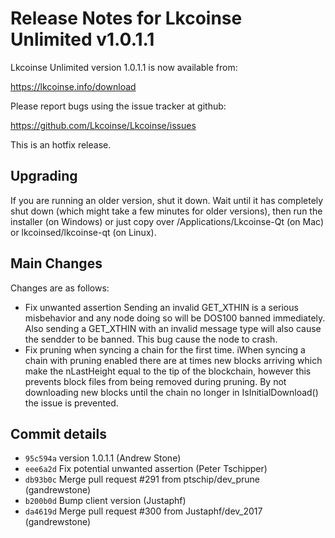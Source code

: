 Release Notes for Lkcoinse Unlimited v1.0.1.1
==========================================

Lkcoinse Unlimited version 1.0.1.1 is now available from:

  <https://lkcoinse.info/download>

Please report bugs using the issue tracker at github:

  <https://github.com/Lkcoinse/Lkcoinse/issues>

This is an hotfix release.

Upgrading
---------

If you are running an older version, shut it down. Wait until it has completely
shut down (which might take a few minutes for older versions), then run the
installer (on Windows) or just copy over /Applications/Lkcoinse-Qt (on Mac) or
lkcoinsed/lkcoinse-qt (on Linux).

Main Changes
------------

Changes are as follows:

- Fix unwanted assertion Sending an invalid GET_XTHIN is a serious misbehavior and any node doing so will be DOS100 banned immediately.  Also sending a GET_XTHIN with an invalid message type will also cause the sendder to be banned. This bug cause the node to crash.
- Fix pruning when syncing a chain for the first time. iWhen  syncing a chain with pruning enabled there are at times new blocks arriving which make the nLastHeight equal to the tip of the blockchain, however this prevents block files from being removed during pruning.  By not downloading new blocks until the chain no longer in IsInitialDownload() the issue is prevented.

Commit details
--------------
- `95c594a` version 1.0.1.1 (Andrew Stone)
- `eee6a2d` Fix potential unwanted assertion (Peter Tschipper)
- `db93b0c` Merge pull request #291 from ptschip/dev_prune (gandrewstone)
- `b200b0d` Bump client version (Justaphf)
- `da4619d` Merge pull request #300 from Justaphf/dev_2017 (gandrewstone)
